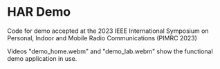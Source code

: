 # HAR Demo

Code for demo accepted at the 2023 IEEE International Symposium on Personal, Indoor and Mobile Radio Communications (PIMRC 2023)

Videos "demo_home.webm" and "demo_lab.webm" show the functional demo application in use.
